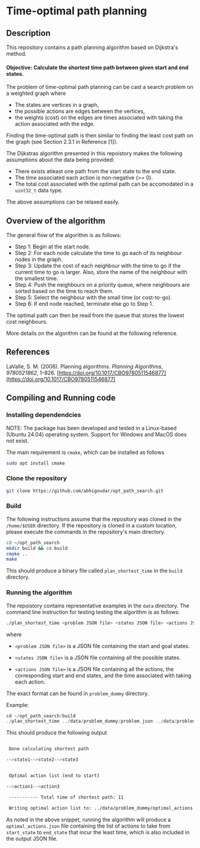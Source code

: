 # Time-optimal path planning

## Description

This repository contains a path planning algorithm based on Dijkstra's method. 

#### Objective: Calculate the shortest time path between given start and end states.

The problem of time-optimal path planning can be cast a search problem on a weighted graph where
* The states are vertices in a graph,
* the possible actions are edges between the vertices,
* the weights (cost) on the edges are times associated with taking the action associated with the edge.

Finding the time-optimal path is then similar to finding the least cost path on the graph (see Section 2.3.1 in Reference [1]).

The Dijkstras algorithm presented in this repoistory makes the following assumptions about the data being provided:

* There exists atleast one path from the start state to the end state.
* The time associated each action is non-negative (>= 0). 
* The total cost associated with the optimal path can be accomodated in a `uint32_t` data type.

The above assumptions can be relaxed easily.

## Overview of the algorithm

The general flow of the algorithm is as follows:

* Step 1: Begin at the start node.
* Step 2: For each node calculate the time to go each of its neighbour nodes in the graph.
* Step 3: Update the cost of each neighbour with the time to go if the current time to go is larger. Also, store the name of the neighbour with the smallest time.
* Step 4: Push the neighbours on a priority queue, where neighbours are sorted based on the time to reach them.
* Step 5: Select the neighbour with the small time (or cost-to-go).
* Step 6: If end node reached, terminate else go to Step 1.

The optimal path can then be read from the queue that stores the lowest cost neighbours.

More details on the algorithm can be found at the following reference.

## References

LaValle, S. M. (2006). Planning algorithms. _Planning Algorithms_, _9780521862_, 1–826. [https://doi.org/10.1017/CBO9780511546877](https://doi.org/10.1017/CBO9780511546877)

## Compiling and Running code

### Installing dependendcies

NOTE: The package has been developed and tested in a Linux-based (Ubuntu 24.04) operating system. Support for Windows and MacOS does not exist.

The main requirement is `cmake`, which can be installed as follows

```bash
sudo apt install cmake
```

### Clone the repository

```bash
git clone https://github.com/abhigoudar/opt_path_search.git
```

### Build

The following instructions assume that the repository was cloned in the `/home/$USER` directory. If the repository is cloned in a custom location, please execute the commands in the repository's main directory.

```bash
cd ~/opt_path_search
mkdir build && cd build
cmake ..
make
```

This should produce a binary file called `plan_shortest_time` in the `build` directory.

### Running the algorithm

The repoistory contains representative examples in the `data` directory. The command line instruction for testing testing the algorithm is as follows:

```bash
./plan_shortest_time <problem JSON file> <states JSON file> <actions JSON file>
```

where 

* `<problem JSON file>` is a JSON file containing the start and goal states. 

* `<states JSON file>` is a JSON file containing all the possible states. 

* `<actions JSON file>` is a JSON file containing all the actions, the corresponding start and end states, and the time associated with taking each action.


The exact format can be found in `problem_dummy` directory.


Example: 
```c++
cd ~/opt_path_search/build
./plan_shortest_time ../data/problem_dummy/problem.json ../data/problem_dummy/states.json ../data/problem_dummy/actions.json
```

This should produce the following output

```bash

 Done calculating shortest path 

-->state1-->state2-->state3


 Optimal action list (end to start) 

-->action1-->action3

 ----------- Total time of shortest path: 11

 Writing optimal action list to: ../data/problem_dummy/optimal_actions.json

```

As noted in the above snippet, running the algorithm will produce a `optimal_actions.json` file containing the list of actions to take from `start_state` to `end_state` that incur the least time, which is also included in the output JSON file.


